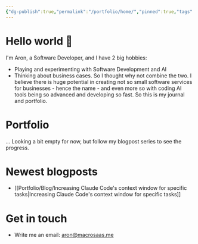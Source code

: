 ```yaml
---
{"dg-publish":true,"permalink":"/portfolio/home/","pinned":true,"tags":["gardenEntry"]}
---
```


# Hello world 🚀

I'm Aron, a Software Developer, and I have 2 big hobbies:
- Playing and experimenting with Software Development and AI
- Thinking about business cases.
So I thought why not combine the two. I believe there is huge potential in creating not so small software services for businesses - hence the name - and even more so with coding AI tools being so advanced and developing so fast.
So this is my journal and portfolio.

# Portfolio

... Looking a bit empty for now, but follow my blogpost series to see the progress.

# Newest blogposts

- [[Portfolio/Blog/Increasing Claude Code's context window for specific tasks\|Increasing Claude Code's context window for specific tasks]]

# Get in touch

- Write me an email: [aron@macrosaas.me](mailto:aron@macrosaas.me)